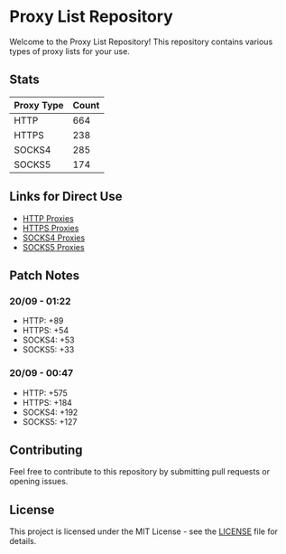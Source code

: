 # Proxy List Repository

Welcome to the Proxy List Repository! This repository contains various types of proxy lists for your use.

## Stats

| Proxy Type | Count |
|------------|-------|
| HTTP       | 664   |
| HTTPS      | 238   |
| SOCKS4     | 285   |
| SOCKS5     | 174   |

## Links for Direct Use

- [HTTP Proxies](https://raw.githubusercontent.com/light2k4/proxies/master/http.txt)
- [HTTPS Proxies](https://raw.githubusercontent.com/light2k4/proxies/master/https.txt)
- [SOCKS4 Proxies](https://raw.githubusercontent.com/light2k4/proxies/master/socks4.txt)
- [SOCKS5 Proxies](https://raw.githubusercontent.com/light2k4/proxies/master/socks5.txt)

## Patch Notes

### 20/09 - 01:22
  - HTTP: +89
  - HTTPS: +54
  - SOCKS4: +53
  - SOCKS5: +33

### 20/09 - 00:47
  - HTTP: +575
  - HTTPS: +184
  - SOCKS4: +192
  - SOCKS5: +127

## Contributing

Feel free to contribute to this repository by submitting pull requests or opening issues.

## License

This project is licensed under the MIT License - see the [LICENSE](LICENSE) file for details.